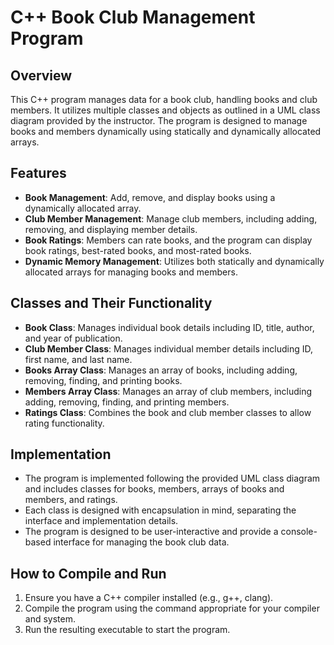 # C++ Book Club Management Program

## Overview
This C++ program manages data for a book club, handling books and club members. It utilizes multiple classes and objects as outlined in a UML class diagram provided by the instructor. The program is designed to manage books and members dynamically using statically and dynamically allocated arrays.

## Features
- **Book Management**: Add, remove, and display books using a dynamically allocated array.
- **Club Member Management**: Manage club members, including adding, removing, and displaying member details.
- **Book Ratings**: Members can rate books, and the program can display book ratings, best-rated books, and most-rated books.
- **Dynamic Memory Management**: Utilizes both statically and dynamically allocated arrays for managing books and members.

## Classes and Their Functionality
- **Book Class**: Manages individual book details including ID, title, author, and year of publication.
- **Club Member Class**: Manages individual member details including ID, first name, and last name.
- **Books Array Class**: Manages an array of books, including adding, removing, finding, and printing books.
- **Members Array Class**: Manages an array of club members, including adding, removing, finding, and printing members.
- **Ratings Class**: Combines the book and club member classes to allow rating functionality.

## Implementation
- The program is implemented following the provided UML class diagram and includes classes for books, members, arrays of books and members, and ratings.
- Each class is designed with encapsulation in mind, separating the interface and implementation details.
- The program is designed to be user-interactive and provide a console-based interface for managing the book club data.

## How to Compile and Run
1. Ensure you have a C++ compiler installed (e.g., g++, clang).
2. Compile the program using the command appropriate for your compiler and system.
3. Run the resulting executable to start the program.
